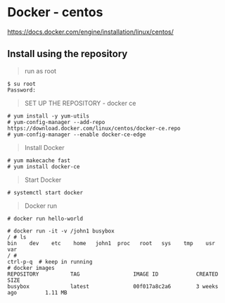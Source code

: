 # Docker - centos

https://docs.docker.com/engine/installation/linux/centos/

## Install using the repository

> run as root

```
$ su root
Password: 
```

> SET UP THE REPOSITORY - docker ce

```
# yum install -y yum-utils
# yum-config-manager --add-repo https://download.docker.com/linux/centos/docker-ce.repo
# yum-config-manager --enable docker-ce-edge
```

> Install Docker

```
# yum makecache fast
# yum install docker-ce
```

> Start Docker

```
# systemctl start docker
```

> Docker run

```
# docker run hello-world

# docker run -it -v /john1 busybox
/ # ls
bin    dev    etc    home   john1  proc   root   sys    tmp    usr    var
/ # 
ctrl-p-q  # keep in running
# docker images
REPOSITORY          TAG                 IMAGE ID            CREATED             SIZE
busybox             latest              00f017a8c2a6        3 weeks ago         1.11 MB
```
